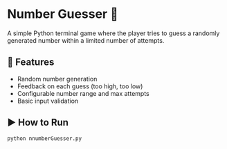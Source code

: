 # Number Guesser 🎯

A simple Python terminal game where the player tries to guess a randomly generated number within a limited number of attempts.

## 📌 Features
- Random number generation
- Feedback on each guess (too high, too low)
- Configurable number range and max attempts
- Basic input validation

## ▶️ How to Run
```bash
python nnumberGuesser.py

